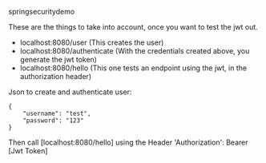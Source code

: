 springsecuritydemo


These are the things to take into account, once you want to test the jwt out.


* localhost:8080/user  (This creates the user)
* localhost:8080/authenticate (With the credentials created above, you generate the jwt token)
* localhost:8080/hello (This one tests an endpoint using the jwt, in the authorization header)

Json to create and authenticate user:

```
{
	"username": "test",
	"password": "123"
}
```

Then call [localhost:8080/hello] using the Header 'Authorization': Bearer [Jwt Token]